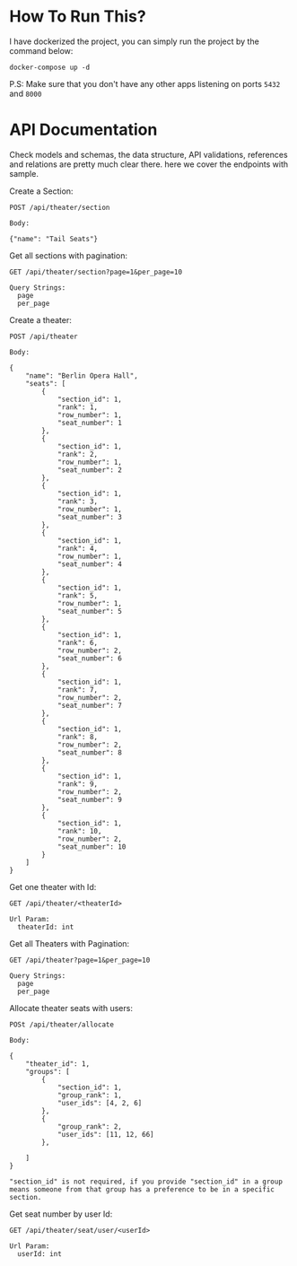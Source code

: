 # How To Run This?

I have dockerized the project, you can simply run the project by the command below: 

```
docker-compose up -d
```

P.S: Make sure that you don't have any other apps listening on ports <code>5432</code> and <code>8000</code>

# API Documentation 

Check models and schemas, the data structure, API validations, references and relations are pretty much clear there. here we cover the endpoints with sample.

Create a Section:

```
POST /api/theater/section

Body:

{"name": "Tail Seats"}

```

Get all sections with pagination:

```
GET /api/theater/section?page=1&per_page=10

Query Strings: 
  page
  per_page
```

Create a theater: 

```
POST /api/theater

Body:

{
    "name": "Berlin Opera Hall",
    "seats": [
        {
            "section_id": 1,
            "rank": 1,
            "row_number": 1,
            "seat_number": 1
        },
        {
            "section_id": 1,
            "rank": 2,
            "row_number": 1,
            "seat_number": 2
        },
        {
            "section_id": 1,
            "rank": 3,
            "row_number": 1,
            "seat_number": 3
        },
        {
            "section_id": 1,
            "rank": 4,
            "row_number": 1,
            "seat_number": 4
        },
        {
            "section_id": 1,
            "rank": 5,
            "row_number": 1,
            "seat_number": 5
        },
        {
            "section_id": 1,
            "rank": 6,
            "row_number": 2,
            "seat_number": 6
        },
        {
            "section_id": 1,
            "rank": 7,
            "row_number": 2,
            "seat_number": 7
        },
        {
            "section_id": 1,
            "rank": 8,
            "row_number": 2,
            "seat_number": 8
        },
        {
            "section_id": 1,
            "rank": 9,
            "row_number": 2,
            "seat_number": 9
        },
        {
            "section_id": 1,
            "rank": 10,
            "row_number": 2,
            "seat_number": 10
        }
    ]
}

```

Get one theater with Id:

```
GET /api/theater/<theaterId>

Url Param:
  theaterId: int
```

Get all Theaters with Pagination: 

```
GET /api/theater?page=1&per_page=10

Query Strings: 
  page
  per_page
```

Allocate theater seats with users:

```
POSt /api/theater/allocate

Body:

{
    "theater_id": 1,
    "groups": [
        {
            "section_id": 1,
            "group_rank": 1,
            "user_ids": [4, 2, 6]
        },
        {
            "group_rank": 2,
            "user_ids": [11, 12, 66]
        },
        
    ]
}

"section_id" is not required, if you provide "section_id" in a group means someone from that group has a preference to be in a specific section.

```

Get seat number by user Id:

```
GET /api/theater/seat/user/<userId>

Url Param:
  userId: int

```
